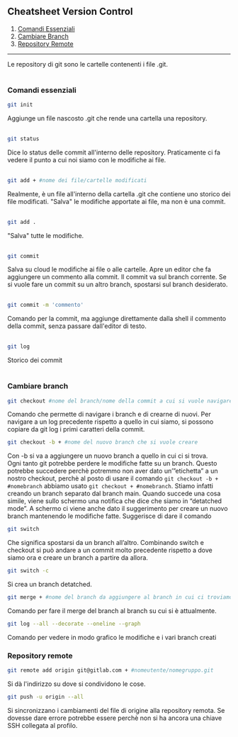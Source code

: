 ## Cheatsheet Version Control
1. [Comandi Essenziali](#comandi-essenziali)
2. [Cambiare Branch](#cambiare-branch)
3. [Repository Remote](#repository-remote)
***
Le repository di git sono le cartelle contenenti i file .git. 
<br> <br>

### Comandi essenziali
```bash
git init
```
Aggiunge un file nascosto .git che rende una cartella una repository.
<br><br>

```bash
git status
```
Dice lo status delle commit all'interno delle repository. Praticamente ci fa vedere il punto a cui noi siamo con le modifiche ai file.
<br><br>

```bash
git add + #nome dei file/cartelle modificati
```
Realmente, è un file all'interno della cartella .git che contiene uno storico dei file modificati. "Salva" le modifiche apportate ai file, ma non è una commit.
<br><br>

```bash
git add .
```
"Salva" tutte le modifiche.
<br><br>

```bash
git commit
```
Salva su cloud le modifiche ai file o alle cartelle. Apre un editor che fa aggiungere un commento alla commit. Il commit va sul branch corrente. Se si vuole fare un commit su un altro branch, spostarsi sul branch desiderato.
<br><br>

```bash
git commit -m 'commento'
```
Comando per la commit, ma aggiunge direttamente dalla shell il commento della commit, senza passare dall'editor di testo.
<br><br>

```bash
git log
```
Storico dei commit
<br><br>

### Cambiare branch
```bash
git checkout #nome del branch/nome della commit a cui si vuole navigare
```
Comando che permette di navigare i branch e di crearne di nuovi. Per navigare a un log precedente rispetto a quello in cui siamo, si possono copiare da git log i primi caratteri della commit.
```bash
git checkout -b + #nome del nuovo branch che si vuole creare
```
Con -b si va a aggiungere un nuovo branch a quello in cui ci si trova. <br>
Ogni tanto git potrebbe perdere le modifiche fatte su un branch. Questo potrebbe succedere perchè potremmo non aver dato un’”etichetta” a un nostro checkout, perchè al posto di usare il comando
`git checkout -b + #nomebranch` abbiamo usato `git checkout + #nomebranch`.
 Stiamo infatti creando un branch separato dal branch main. Quando succede una cosa simile, viene sullo schermo una notifica che dice che siamo in “detatched mode”. A schermo ci viene anche dato il suggerimento per creare un nuovo branch mantenendo le modifiche fatte.
 Suggerisce di dare il comando 
```bash
git switch
```
Che significa spostarsi da un branch all’altro. Combinando switch e checkout si può andare a un commit molto precedente rispetto a dove siamo ora e creare un branch a partire da allora.
```bash
git switch -c
```
Si crea un branch detatched.
```bash
git merge + #nome del branch da aggiungere al branch in cui ci troviamo
```
Comando per fare il merge del branch al branch su cui si è attualmente.
```bash
git log --all --decorate --oneline --graph
```
Comando per vedere in modo grafico le modifiche e i vari branch creati

### Repository remote
```bash
git remote add origin git@gitlab.com + #nomeutente/nomegruppo.git
```
Si dà l'indirizzo su dove si condividono le cose.
```bash
git push -u origin --all
```
Si sincronizzano i cambiamenti del file di origine alla repository remota. Se dovesse dare errore potrebbe essere perchè non si ha ancora una chiave SSH collegata al profilo.